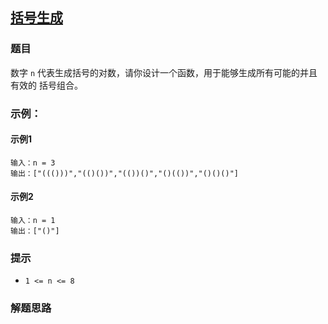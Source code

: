 ## [括号生成](https://leetcode.cn/problems/generate-parentheses/)

### 题目

数字 `n` 代表生成括号的对数，请你设计一个函数，用于能够生成所有可能的并且 有效的 括号组合。

### 示例：

#### 示例1

~~~
输入：n = 3
输出：["((()))","(()())","(())()","()(())","()()()"]
~~~

#### 示例2

~~~
输入：n = 1
输出：["()"]
~~~

### 提示

- `1 <= n <= 8`

### 解题思路